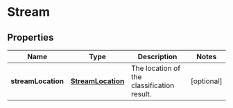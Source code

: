 
# Stream

## Properties
Name | Type | Description | Notes
------------ | ------------- | ------------- | -------------
**streamLocation** | [**StreamLocation**](StreamLocation.md) | The location of the classification result. |  [optional]



